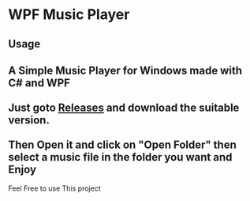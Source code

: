 # WPF Music Player
Usage
----------------
A Simple Music Player for Windows made with C# and WPF<br><br>
Just goto <a href="https://github.com/dev-mkm/WPF-MusicPlayer/releases/tag/Music-Player">Releases</a> and download the suitable version.<br><br>
Then Open it and click on "Open Folder" then select a music file in the folder you want and Enjoy<br>
----------------

Feel Free to use This project
